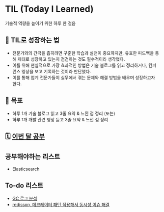 # TIL (Today I Learned)
기술적 역량을 높이기 위한 하루 한 걸음

## 📌 TIL로 성장하는 법
- 전문가와의 간극을 좁히려면 꾸준한 학습과 실천이 중요하지만, 유효한 피드백을 통해 제대로 성장하고 있는지 점검하는 것도 필수적이라 생각했다.
- 이를 위해 현실적으로 가장 효과적인 방법은 기술 블로그를 읽고 정리하거나, 컨퍼런스 영상을 보고 기록하는 것이라 판단했다.
- 이를 통해 업계 전문가들이 실무에서 겪는 문제와 해결 방법을 배우며 성장하고자 한다.

## 🎯 목표
- 하루 1개 기술 블로그 읽고 3줄 요약 & 느낀 점 정리 (또는)
- 하루 1개 개발 관련 영상 듣고 3줄 요약 & 느낀 점 정리 

## 🗓 [이번 달 공부](2025/03)

## 공부해야하는 리스트
- Elasticsearch

## To-do 리스트
- [GC 로그 분석](2025/03/2025-03-11.md)
- [redisson, 데코레이터 패턴 적용해서 동시성 이슈 해결](2025/03/2025-03-11.md)